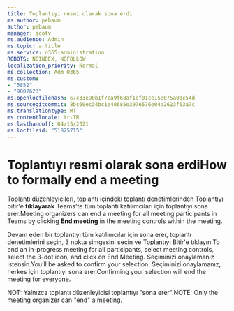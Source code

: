 ```yaml
---
title: Toplantıyı resmi olarak sona erdi
ms.author: pebaum
author: pebaum
manager: scotv
ms.audience: Admin
ms.topic: article
ms.service: o365-administration
ROBOTS: NOINDEX, NOFOLLOW
localization_priority: Normal
ms.collection: Adm_O365
ms.custom:
- "5852"
- "9002623"
ms.openlocfilehash: 67c33e90b1f7ca9f68af1ef01ce158075a0dc54d
ms.sourcegitcommit: 8bc60ec34bc1e40685e3976576e04a2623f63a7c
ms.translationtype: MT
ms.contentlocale: tr-TR
ms.lasthandoff: 04/15/2021
ms.locfileid: "51825715"
---
```

# <a name="how-to-formally-end-a-meeting"></a><span data-ttu-id="0e8e0-102">Toplantıyı resmi olarak sona erdi</span><span class="sxs-lookup"><span data-stu-id="0e8e0-102">How to formally end a meeting</span></span>

<span data-ttu-id="0e8e0-103">Toplantı düzenleyicileri, toplantı içindeki toplantı denetimlerinden Toplantıyı bitir'e **tıklayarak** Teams'te tüm toplantı katılımcıları için toplantıyı sona erer.</span><span class="sxs-lookup"><span data-stu-id="0e8e0-103">Meeting organizers can end a meeting for all meeting participants in Teams by clicking **End meeting** in the meeting controls within the meeting.</span></span>  

<span data-ttu-id="0e8e0-104">Devam eden bir toplantıyı tüm katılımcılar için sona erer, toplantı denetimlerini seçin, 3 nokta simgesini seçin ve Toplantıyı Bitir'e tıklayın.</span><span class="sxs-lookup"><span data-stu-id="0e8e0-104">To end an in-progress meeting for all participants, select meeting controls, select the 3-dot icon, and click on End Meeting.</span></span> <span data-ttu-id="0e8e0-105">Seçiminizi onaylamanız istensin.</span><span class="sxs-lookup"><span data-stu-id="0e8e0-105">You’ll be asked to confirm your selection.</span></span> <span data-ttu-id="0e8e0-106">Seçiminizi onaylamanız, herkes için toplantıyı sona erer.</span><span class="sxs-lookup"><span data-stu-id="0e8e0-106">Confirming your selection will end the meeting for everyone.</span></span>

<span data-ttu-id="0e8e0-107">NOT: Yalnızca toplantı düzenleyicisi toplantıyı "sona erer".</span><span class="sxs-lookup"><span data-stu-id="0e8e0-107">NOTE: Only the meeting organizer can "end" a meeting.</span></span>